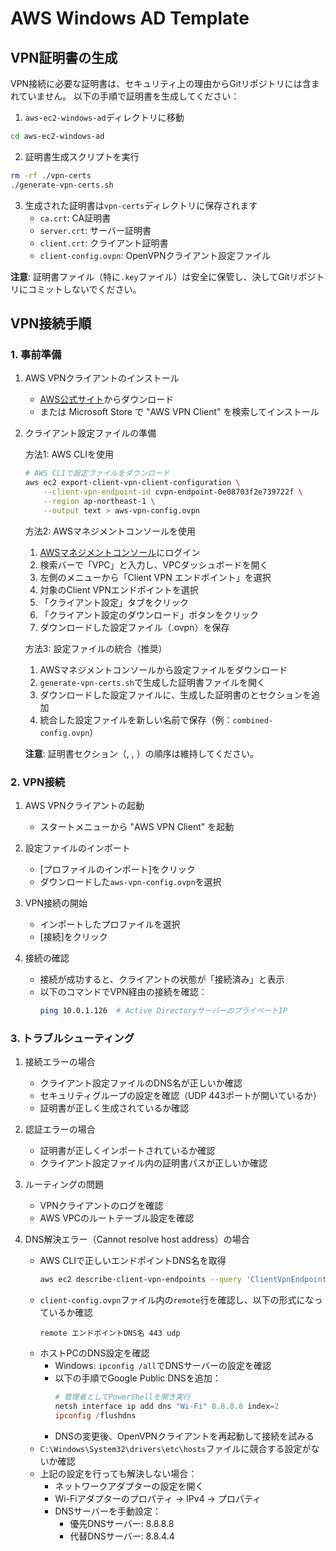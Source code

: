 # AWS Windows AD Template

## VPN証明書の生成

VPN接続に必要な証明書は、セキュリティ上の理由からGitリポジトリには含まれていません。
以下の手順で証明書を生成してください：

1. `aws-ec2-windows-ad`ディレクトリに移動
```bash
cd aws-ec2-windows-ad
```

2. 証明書生成スクリプトを実行
```bash
rm -rf ./vpn-certs
./generate-vpn-certs.sh
```

3. 生成された証明書は`vpn-certs`ディレクトリに保存されます
   - `ca.crt`: CA証明書
   - `server.crt`: サーバー証明書
   - `client.crt`: クライアント証明書
   - `client-config.ovpn`: OpenVPNクライアント設定ファイル

**注意**: 証明書ファイル（特に`.key`ファイル）は安全に保管し、決してGitリポジトリにコミットしないでください。

## VPN接続手順

### 1. 事前準備

1. AWS VPNクライアントのインストール
   - [AWS公式サイト](https://aws.amazon.com/vpn/client-vpn-download/)からダウンロード
   - または Microsoft Store で "AWS VPN Client" を検索してインストール

2. クライアント設定ファイルの準備
   
   方法1: AWS CLIを使用
   ```bash
   # AWS CLIで設定ファイルをダウンロード
   aws ec2 export-client-vpn-client-configuration \
       --client-vpn-endpoint-id cvpn-endpoint-0e08703f2e739722f \
       --region ap-northeast-1 \
       --output text > aws-vpn-config.ovpn
   ```

   方法2: AWSマネジメントコンソールを使用
   1. [AWSマネジメントコンソール](https://console.aws.amazon.com/)にログイン
   2. 検索バーで「VPC」と入力し、VPCダッシュボードを開く
   3. 左側のメニューから「Client VPN エンドポイント」を選択
   4. 対象のClient VPNエンドポイントを選択
   5. 「クライアント設定」タブをクリック
   6. 「クライアント設定のダウンロード」ボタンをクリック
   7. ダウンロードした設定ファイル（.ovpn）を保存

   方法3: 設定ファイルの統合（推奨）
   1. AWSマネジメントコンソールから設定ファイルをダウンロード
   2. `generate-vpn-certs.sh`で生成した証明書ファイルを開く
   3. ダウンロードした設定ファイルに、生成した証明書の<cert>と<key>セクションを追加
   4. 統合した設定ファイルを新しい名前で保存（例：`combined-config.ovpn`）

   **注意**: 証明書セクション（<ca>, <cert>, <key>）の順序は維持してください。

### 2. VPN接続

1. AWS VPNクライアントの起動
   - スタートメニューから "AWS VPN Client" を起動

2. 設定ファイルのインポート
   - [プロファイルのインポート]をクリック
   - ダウンロードした`aws-vpn-config.ovpn`を選択

3. VPN接続の開始
   - インポートしたプロファイルを選択
   - [接続]をクリック

4. 接続の確認
   - 接続が成功すると、クライアントの状態が「接続済み」と表示
   - 以下のコマンドでVPN経由の接続を確認：
     ```bash
     ping 10.0.1.126  # Active DirectoryサーバーのプライベートIP
     ```

### 3. トラブルシューティング

1. 接続エラーの場合
   - クライアント設定ファイルのDNS名が正しいか確認
   - セキュリティグループの設定を確認（UDP 443ポートが開いているか）
   - 証明書が正しく生成されているか確認

2. 認証エラーの場合
   - 証明書が正しくインポートされているか確認
   - クライアント設定ファイル内の証明書パスが正しいか確認

3. ルーティングの問題
   - VPNクライアントのログを確認
   - AWS VPCのルートテーブル設定を確認

4. DNS解決エラー（Cannot resolve host address）の場合
   - AWS CLIで正しいエンドポイントDNS名を取得
     ```bash
     aws ec2 describe-client-vpn-endpoints --query 'ClientVpnEndpoints[*].DnsName' --output text
     ```
   - `client-config.ovpn`ファイル内の`remote`行を確認し、以下の形式になっているか確認
     ```
     remote エンドポイントDNS名 443 udp
     ```
   - ホストPCのDNS設定を確認
     - Windows: `ipconfig /all`でDNSサーバーの設定を確認
     - 以下の手順でGoogle Public DNSを追加：
       ```powershell
       # 管理者としてPowerShellを開き実行
       netsh interface ip add dns "Wi-Fi" 8.8.8.8 index=2
       ipconfig /flushdns
       ```
     - DNSの変更後、OpenVPNクライアントを再起動して接続を試みる
   - `C:\Windows\System32\drivers\etc\hosts`ファイルに競合する設定がないか確認
   - 上記の設定を行っても解決しない場合：
     - ネットワークアダプターの設定を開く
     - Wi-Fiアダプターのプロパティ → IPv4 → プロパティ
     - DNSサーバーを手動設定：
       - 優先DNSサーバー: 8.8.8.8
       - 代替DNSサーバー: 8.8.4.4 